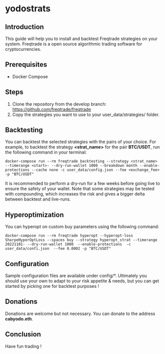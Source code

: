 # yodostrats
## Introduction
This guide will help you to install and backtest Freqtrade strategies on your system. Freqtrade is a open source algorithmic trading software for cryptocurrencies.    

## Prerequisites
- Docker Compose

## Steps
1. Clone the repository from the develop branch: https://github.com/freqtrade/freqtrade
2. Copy the strategies you want to use to your user_data/strategies/ folder.

## Backtesting
You can backtest the selected strategies with the pairs of your choice. For example, to backtest the strategy **<strat_name>** for the pair **BTC/USDT**, run the following command in your terminal:

``docker-compose run --rm freqtrade backtesting --strategy <strat_name> --timerange <start>- --dry-run-wallet 1000 --breakdown month --enable-protections --cache none -c user_data/config.json --fee <exchange_fee> -p "BTC/USDT"``

It is recommended to perform a dry-run for a few weeks before going live to ensure the safety of your wallet. Note that some strategies may be tested with compounding, which increases the risk and gives a bigger delta between backtest and live-runs.

## Hyperoptimization
You can hyperopt on custom buy parameters using the following command:

``docker-compose run --rm freqtrade hyperopt --hyperopt-loss SharpeHyperOptLoss --spaces buy --strategy hyperopt_strat --timerange 20221101- --dry-run-wallet 1000  --enable-protections  -c user_data/confi.json  --fee 0.0002 -p "BTC/USDT"``

## Configuration
Sample configuration files are available under config/*. Ultimately you should use your own to adapt to your risk appetite & needs, but you can get started by picking one for backtest purposes ! 

## Donations 
Donations are welcome but not necessary. You can donate to the address **cabyodo.eth**.

## Conclusion
Have fun trading !
